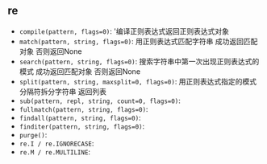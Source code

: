 ## re

* `compile(pattern, flags=0)`: '编译正则表达式返回正则表达式对象
* `match(pattern, string, flags=0)`: 用正则表达式匹配字符串 成功返回匹配对象 否则返回None
* `search(pattern, string, flags=0)`: 搜索字符串中第一次出现正则表达式的模式 成功返回匹配对象 否则返回None
* `split(pattern, string, maxsplit=0, flags=0)`: 用正则表达式指定的模式分隔符拆分字符串 返回列表
* `sub(pattern, repl, string, count=0, flags=0)`:
* `fullmatch(pattern, string, flags=0)`:
* `findall(pattern, string, flags=0)`:
* `finditer(pattern, string, flags=0)`:
* `purge()`:
* `re.I / re.IGNORECASE`:
* `re.M / re.MULTILINE`:





